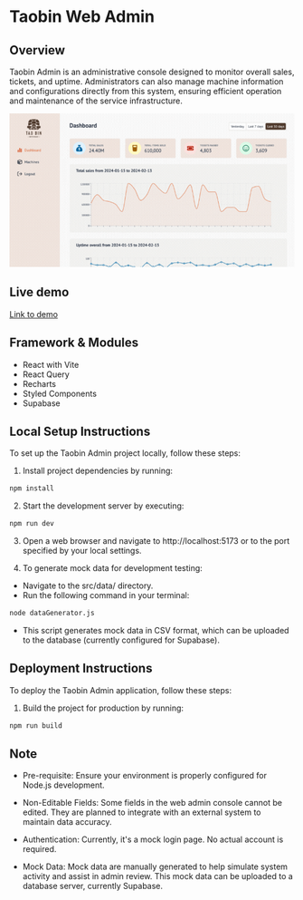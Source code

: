 # Taobin Web Admin

## Overview

Taobin Admin is an administrative console designed to monitor overall sales, tickets, and uptime. Administrators can also manage machine information and configurations directly from this system, ensuring efficient operation and maintenance of the service infrastructure.

![Preview](screenshots.gif)

## Live demo

[Link to demo](https://taobin-admin-lauv-test.netlify.app)

## Framework & Modules

-   React with Vite
-   React Query
-   Recharts
-   Styled Components
-   Supabase

## Local Setup Instructions

To set up the Taobin Admin project locally, follow these steps:

1. Install project dependencies by running:

```bash
npm install
```

2. Start the development server by executing:

```bash
npm run dev
```

3. Open a web browser and navigate to http://localhost:5173 or to the port specified by your local settings.

4. To generate mock data for development testing:

-   Navigate to the src/data/ directory.
-   Run the following command in your terminal:

```bash
node dataGenerator.js
```

-   This script generates mock data in CSV format, which can be uploaded to the database (currently configured for Supabase).

## Deployment Instructions

To deploy the Taobin Admin application, follow these steps:

1. Build the project for production by running:

```bash
npm run build
```

## Note

-   Pre-requisite: Ensure your environment is properly configured for Node.js development.

-   Non-Editable Fields: Some fields in the web admin console cannot be edited. They are planned to integrate with an external system to maintain data accuracy.

-   Authentication: Currently, it's a mock login page. No actual account is required.

-   Mock Data: Mock data are manually generated to help simulate system activity and assist in admin review. This mock data can be uploaded to a database server, currently Supabase.
